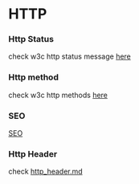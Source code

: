 # HTTP

### Http Status
check w3c http status message [here](http://www.w3schools.com/tags/ref_httpmessages.asp)

### Http method
check w3c http methods [here](http://www.w3schools.com/tags/ref_httpmethods.asp)


### SEO
[SEO](SEO.md)

### Http Header
check [http_header.md](http_header.md)
